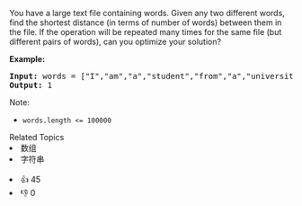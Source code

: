 <p>You have a large text file containing words. Given any two different words, find the shortest distance (in terms of number of words) between them in the file. If the operation will be repeated many times for the same file (but different pairs of words), can you optimize your solution?</p>

<p><strong>Example: </strong></p>

<pre>
<strong>Input: </strong>words = [&quot;I&quot;,&quot;am&quot;,&quot;a&quot;,&quot;student&quot;,&quot;from&quot;,&quot;a&quot;,&quot;university&quot;,&quot;in&quot;,&quot;a&quot;,&quot;city&quot;], word1 = &quot;a&quot;, word2 = &quot;student&quot;
<strong>Output: </strong>1</pre>

<p>Note:</p>

<ul>
	<li><code>words.length &lt;= 100000</code></li>
</ul><div><div>Related Topics</div><div><li>数组</li><li>字符串</li></div></div><br><div><li>👍 45</li><li>👎 0</li></div>